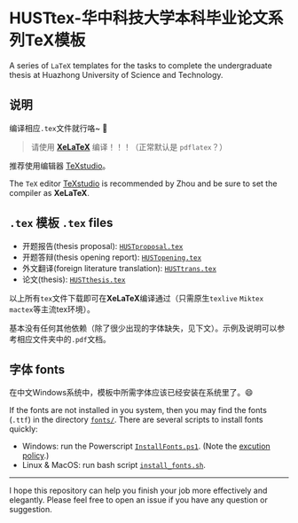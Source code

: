 # HUSTtex-华中科技大学本科毕业论文系列TeX模板
A series of `LaTeX` templates for the tasks to complete the undergraduate thesis at Huazhong University of Science and Technology.

## 说明
编译相应`.tex`文件就行咯~ :rocket:
> 请使用 [**XeLaTeX**](https://en.wikipedia.org/wiki/XeTeX) 编译！！！（正常默认是 `pdflatex`？）

推荐使用编辑器 [TeXstudio](https://www.texstudio.org/)。

The `TeX` editor [TeXstudio](https://www.texstudio.org/) is recommended by Zhou and be sure to set the compiler as **XeLaTeX**. 

## `.tex` 模板 `.tex` files
- 开题报告(thesis proposal): [`HUSTproposal.tex`](HUSTproposal\HUSTproposal.tex)
- 开题答辩(thesis opening report): [`HUSTopening.tex`](HUSTopening\HUSTopening.tex)
- 外文翻译(foreign literature translation): [`HUSTtrans.tex`](HUSTtrans/HUSTtrans.tex)
- 论文(thesis): [`HUSTthesis.tex`](HUSTthesis/HUSTthesis.tex)

以上所有`tex`文件下载即可在**XeLaTeX**编译通过（只需原生`texlive` `Miktex` `mactex`等主流tex环境）。

基本没有任何其他依赖（除了很少出现的字体缺失，见下文）。示例及说明可以参考相应文件夹中的`.pdf`文档。

## 字体 fonts
在中文Windows系统中，模板中所需字体应该已经安装在系统里了。😄 

If the fonts are not installed in you system, then you may find the fonts (`.ttf`) in the directory [`fonts/`](fonts/). There are several scripts to install fonts quickly:
- Windows: run the Powerscript [`InstallFonts.ps1`](InstallFonts.ps1). (Note the [excution policy](https://docs.microsoft.com/en-us/powershell/module/microsoft.powershell.core/about/about_execution_policies?view=powershell-7.1).)
- Linux & MacOS: run bash script [`install_fonts.sh`](install_fonts.sh).
---
I hope this repository can help you finish your job more effectively and elegantly. Please feel free to open an issue if you have any question or suggestion. 


